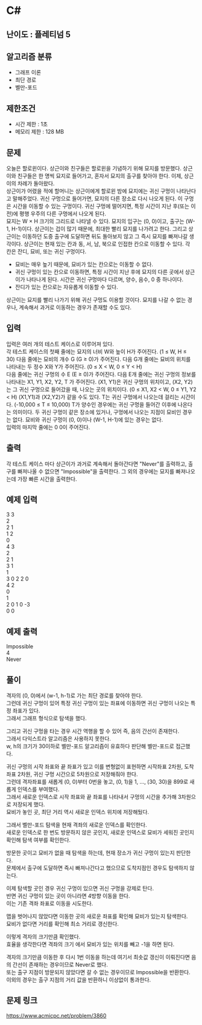 # C#

## 난이도 : 플레티넘 5

## 알고리즘 분류
  - 그래프 이론
  - 최단 경로
  - 벨만-포드

## 제한조건
  - 시간 제한 : 1초
  - 메모리 제한 : 128 MB

## 문제
오늘은 할로윈이다. 상근이와 친구들은 할로윈을 기념하기 위해 묘지를 방문했다. 상근이와 친구들은 한 명씩 묘지로 들어가고, 혼자서 묘지의 출구를 찾아야 한다. 이제, 상근이의 차례가 돌아왔다.<br/>
상근이가 어렸을 적에 할머니는 상근이에게 할로윈 밤에 묘지에는 귀신 구멍이 나타난다고 말해주었다. 귀신 구멍으로 들어가면, 묘지의 다른 장소로 다시 나오게 된다. 이 구멍은 시간을 이동할 수 있는 구멍이다. 귀신 구멍에 떨어지면, 특정 시간이 지난 후(또는 이전)에 평행 우주의 다른 구멍에서 나오게 된다.<br/>
묘지는 W × H 크기의 그리드로 나타낼 수 있다. 묘지의 입구는 (0, 0)이고, 출구는 (W-1, H-1)이다. 상근이는 겁이 많기 때문에, 최대한 빨리 묘지를 나가려고 한다. 그리고 상근이는 이동하던 도중 출구에 도달하면 뒤도 돌아보지 않고 그 즉시 묘지를 빠져나갈 생각이다. 상근이는 현재 있는 칸과 동, 서, 남, 북으로 인접한 칸으로 이동할 수 있다. 각 칸은 잔디, 묘비, 또는 귀신 구멍이다.<br/>

  - 묘비는 매우 높기 때문에, 묘비가 있는 칸으로는 이동할 수 없다.
  - 귀신 구멍이 있는 칸으로 이동하면, 특정 시간이 지난 후에 묘지의 다른 곳에서 상근이가 나타나게 된다. 시간은 귀신 구멍마다 다르며, 양수, 음수, 0 중 하나이다.
  - 잔디가 있는 칸으로는 자유롭게 이동할 수 있다.

상근이는 묘지를 빨리 나가기 위해 귀신 구멍도 이용할 것이다. 묘지를 나갈 수 없는 경우나, 계속해서 과거로 이동하는 경우가 존재할 수도 있다.<br/>


## 입력
입력은 여러 개의 테스트 케이스로 이루어져 있다.<br/>
각 테스트 케이스의 첫째 줄에는 묘지의 너비 W와 높이 H가 주어진다. (1 ≤ W, H ≤ 30) 다음 줄에는 묘비의 개수 G (G ≥ 0)가 주어진다. 다음 G개 줄에는 묘비의 위치를 나타내는 두 정수 X와 Y가 주어진다. (0 ≤ X < W, 0 ≤ Y < H)<br/>
다음 줄에는 귀신 구멍의 수 E (E ≥ 0)가 주어진다. 다음 E개 줄에는 귀신 구멍의 정보를 나타내는 X1, Y1, X2, Y2, T 가 주어진다. (X1, Y1)은 귀신 구멍의 위치이고, (X2, Y2)는 그 귀신 구멍으로 들어갔을 때, 나오는 곳의 위치이다. (0 ≤ X1, X2 < W, 0 ≤ Y1, Y2 < H) (X1,Y1)과 (X2,Y2)가 같을 수도 있다. T는 귀신 구멍에서 나오는데 걸리는 시간이다. (-10,000 ≤ T ≤ 10,000) T가 양수인 경우에는 귀신 구멍을 들어간 이후에 나온다는 의미이다. 두 귀신 구멍이 같은 장소에 있거나, 구멍에서 나오는 지점이 묘비인 경우는 없다. 묘비와 귀신 구멍이 (0, 0)이나 (W-1, H-1)에 있는 경우는 없다.<br/>
입력의 마지막 줄에는 0 0이 주어진다.<br/>


## 출력
각 테스트 케이스 마다 상근이가 과거로 계속해서 돌아간다면 "Never"를 출력하고, 출구를 빠져나올 수 없으면 "Impossible"을 출력한다. 그 외의 경우에는 묘지를 빠져나오는데 가장 빠른 시간을 출력한다.<br/>


## 예제 입력
3 3<br/>
2<br/>
2 1<br/>
1 2<br/>
0<br/>
4 3<br/>
2<br/>
2 1<br/>
3 1<br/>
1<br/>
3 0 2 2 0<br/>
4 2<br/>
0<br/>
1<br/>
2 0 1 0 -3<br/>
0 0<br/>


## 예제 출력
Impossible<br/>
4<br/>
Never<br/>


## 풀이
격자의 \(0, 0\)에서 \(w-1, h-1\)로 가는 최단 경로를 찾아야 한다.<br/>
그런데 귀신 구멍이 있어 특정 귀신 구멍이 있는 좌표에 이동하면 귀신 구멍이 나오는 특정 좌표가 있다.<br/>
그래서 그래프 형식으로 탐색을 했다.<br/>


그리고 귀신 구멍을 타는 경우 시간 역행을 할 수 있어 즉, 음의 간선이 존재한다.<br/>
그래서 다익스트라 알고리즘은 사용하지 못한다.<br/>
w, h의 크기가 30이하로 벨만-포드 알고리즘이 유효하다 판단해 벨만-포드로 접근했다.<br/>


귀신 구멍의 시작 좌표와 끝 좌표가 있고 이를 변형없이 표현하면 시작좌표 2차원, 도착 좌표 2차원, 귀신 구멍 시간으로 5차원으로 저장해줘야 한다.<br/>
그런데 격자좌표를 새롭게 \(0, 0\)부터 0번을 놓고, \(0, 1\)을 1, ..., \(30, 30\)을 899로 새롭게 인덱스를 부여했다.<br/>
그래서 새로운 인덱스로 시작 좌표와 끝 좌표를 나타내서 구멍의 시간을 추가해 3차원으로 저장되게 했다.<br/>
묘비가 놓인 곳, 최단 거리 역시 새로운 인덱스 위치에 저장해뒀다.<br/>


그래서 벨만-포드 탐색을 현재 격좌의 새로운 인덱스를 확인한다.<br/>
새로운 인덱스로 한 번도 방문하지 않은 곳인지, 새로운 인덱스로 묘비가 세워진 곳인지 확인해 탐색 여부를 확인한다.<br/>


방문한 곳이고 묘비가 없을 때 탐색을 하는데, 현재 장소가 귀신 구멍이 있는지 판단한다.<br/>
문제에서 출구에 도달하면 즉시 빠져나간다고 했으므로 도착지점인 경우도 탐색하지 않는다.<br/>


이제 탐색할 곳인 경우 귀신 구멍이 있으면 귀신 구멍을 강제로 탄다.<br/>
반면 귀신 구멍이 있는 곳이 아니라면 4방향 이동을 한다.<br/>
이는 기존 격좌 좌표로 이동을 시도한다.<br/>


맵을 벗어나지 않았다면 이동한 곳의 새로운 좌표를 확인해 묘비가 있는지 탐색한다.<br/>
묘비가 없다면 거리를 확인해 최소 거리로 갱신한다.<br/>


이렇게 격자의 크기만큼 확인했다.<br/>
효율을 생각한다면 격좌의 크기 에서 묘비가 있는 위치를 빼고 -1을 하면 된다.<br/>


격자의 크기만큼 이동한 후 다시 1번 이동을 하는데 여기서 최솟값 갱신이 이뤄진다면 음의 간선이 존재하는 경우이므로 Never로 했다.<br/>
또는 출구 지점이 방문되지 않았다면 갈 수 없는 경우이므로 Impossible을 반환한다.<br/>
이외의 경우는 출구 지점의 거리 값을 반환하니 이상없이 통과한다.<br/>


## 문제 링크
https://www.acmicpc.net/problem/3860